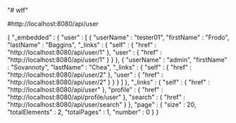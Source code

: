 "# wtf" 


#http://localhost:8080/api/user

{
  "_embedded" : {
    "user" : [ {
      "userName" : "tester01",
      "firstName" : "Frodo",
      "lastName" : "Baggins",
      "_links" : {
        "self" : {
          "href" : "http://localhost:8080/api/user/1"
        },
        "user" : {
          "href" : "http://localhost:8080/api/user/1"
        }
      }
    }, {
      "userName" : "admin",
      "firstName" : "Sovannoty",
      "lastName" : "Chea",
      "_links" : {
        "self" : {
          "href" : "http://localhost:8080/api/user/2"
        },
        "user" : {
          "href" : "http://localhost:8080/api/user/2"
        }
      }
    } ]
  },
  "_links" : {
    "self" : {
      "href" : "http://localhost:8080/api/user"
    },
    "profile" : {
      "href" : "http://localhost:8080/api/profile/user"
    },
    "search" : {
      "href" : "http://localhost:8080/api/user/search"
    }
  },
  "page" : {
    "size" : 20,
    "totalElements" : 2,
    "totalPages" : 1,
    "number" : 0
  }
}